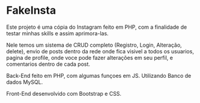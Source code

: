 # FakeInsta
Este projeto é uma cópia do Instagram feito em PHP, com a finalidade de testar minhas skills e assim aprimora-las.

Nele temos um sistema de CRUD completo (Registro, Login, Alteração, delete), envio de posts dentro da rede onde fica visivel a todos os usuarios, pagina de profile, onde voce pode fazer alterações em seu perfil, e comentarios dentro de cada post.

Back-End feito em PHP, com algumas funçoes em JS. Utilizando Banco de dados MySQL.

Front-End desenvolvido com Bootstrap e CSS.



